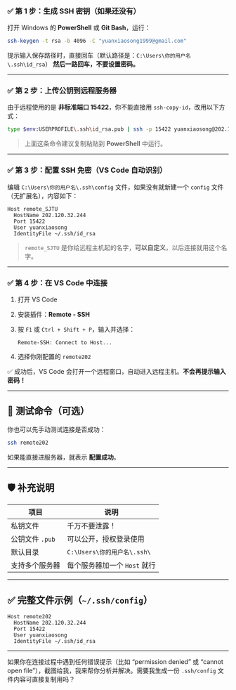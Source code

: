 ### ✅ 第 1 步：生成 SSH 密钥（如果还没有）

打开 Windows 的 **PowerShell** 或 **Git Bash**，运行：

```bash
ssh-keygen -t rsa -b 4096 -C "yuanxiaosong1999@gmail.com"
```

提示输入保存路径时，直接回车（默认路径是：`C:\Users\你的用户名\.ssh\id_rsa`）
 **然后一路回车，不要设置密码。**

------

### ✅ 第 2 步：上传公钥到远程服务器

由于远程使用的是 **非标准端口 15422**，你不能直接用 `ssh-copy-id`，改用以下方式：

```bash
type $env:USERPROFILE\.ssh\id_rsa.pub | ssh -p 15422 yuanxiaosong@202.120.32.244 "mkdir -p ~/.ssh && cat >> ~/.ssh/authorized_keys && chmod 600 ~/.ssh/authorized_keys"
```

> 上面这条命令建议复制粘贴到 **PowerShell** 中运行。

------

### ✅ 第 3 步：配置 SSH 免密（VS Code 自动识别）

编辑 `C:\Users\你的用户名\.ssh\config` 文件，如果没有就新建一个 `config` 文件（无扩展名），内容如下：

```ssh
Host remote_SJTU
  HostName 202.120.32.244
  Port 15422
  User yuanxiaosong
  IdentityFile ~/.ssh/id_rsa
```

> `remote_SJTU` 是你给远程主机起的名字，**可以自定义**，以后连接就用这个名字。

------

### ✅ 第 4 步：在 VS Code 中连接

1. 打开 VS Code

2. 安装插件：**Remote - SSH**

3. 按 `F1` 或 `Ctrl + Shift + P`，输入并选择：

   ```
   Remote-SSH: Connect to Host...
   ```

4. 选择你刚配置的 `remote202`

✅ 成功后，VS Code 会打开一个远程窗口，自动进入远程主机。**不会再提示输入密码！**

------

## 🧪 测试命令（可选）

你也可以先手动测试连接是否成功：

```bash
ssh remote202
```

如果能直接进服务器，就表示 **配置成功**。

------

## 🛡️ 补充说明

| 项目            | 说明                         |
| --------------- | ---------------------------- |
| 私钥文件        | 千万不要泄露！               |
| 公钥文件 `.pub` | 可以公开，授权登录使用       |
| 默认目录        | `C:\Users\你的用户名\.ssh\`  |
| 支持多个服务器  | 每个服务器加一个 `Host` 就行 |

------

## ✅ 完整文件示例（`~/.ssh/config`）

```ssh
Host remote202
  HostName 202.120.32.244
  Port 15422
  User yuanxiaosong
  IdentityFile ~/.ssh/id_rsa
```

------

如果你在连接过程中遇到任何错误提示（比如 “permission denied” 或 “cannot open file”），截图给我，我来帮你分析并解决。需要我生成一份 `.ssh/config` 文件内容可直接复制用吗？